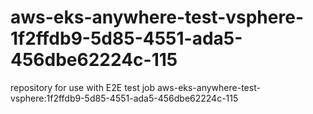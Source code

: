 # aws-eks-anywhere-test-vsphere-1f2ffdb9-5d85-4551-ada5-456dbe62224c-115
repository for use with E2E test job aws-eks-anywhere-test-vsphere:1f2ffdb9-5d85-4551-ada5-456dbe62224c-115
